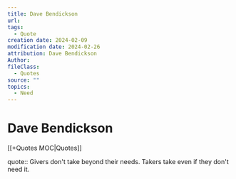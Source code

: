 ```yaml
---
title: Dave Bendickson
url: 
tags:
  - Quote
creation date: 2024-02-09
modification date: 2024-02-26
attribution: Dave Bendickson
Author: 
fileClass:
  - Quotes
source: ""
topics:
  - Need
---
```


# Dave Bendickson

[[+Quotes MOC|Quotes]]

quote:: Givers don't take beyond their needs. Takers take even if they don't need it.
